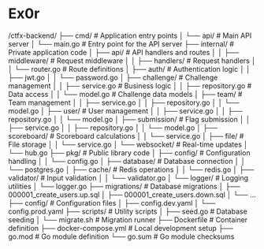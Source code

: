 # Ex0r


/ctfx-backend/
├── cmd/                        # Application entry points
│   └── api/                    # Main API server
│       └── main.go             # Entry point for the API server
├── internal/                   # Private application code
│   ├── api/                    # API handlers and routes
│   │   ├── middleware/         # Request middleware
│   │   ├── handlers/           # Request handlers
│   │   └── router.go           # Route definitions
│   ├── auth/                   # Authentication logic
│   │   ├── jwt.go
│   │   └── password.go
│   ├── challenge/              # Challenge management
│   │   ├── service.go          # Business logic
│   │   ├── repository.go       # Data access
│   │   └── model.go            # Challenge data models
│   ├── team/                   # Team management
│   │   ├── service.go
│   │   ├── repository.go
│   │   └── model.go
│   ├── user/                   # User management
│   │   ├── service.go
│   │   ├── repository.go
│   │   └── model.go
│   ├── submission/             # Flag submission
│   │   ├── service.go
│   │   ├── repository.go
│   │   └── model.go
│   ├── scoreboard/             # Scoreboard calculations
│   │   └── service.go
│   ├── file/                   # File storage
│   │   └── service.go
│   └── websocket/              # Real-time updates
│       └── hub.go
├── pkg/                        # Public library code
│   ├── config/                 # Configuration handling
│   │   └── config.go
│   ├── database/               # Database connection
│   │   └── postgres.go
│   ├── cache/                  # Redis operations
│   │   └── redis.go
│   ├── validator/              # Input validation
│   │   └── validator.go
│   └── logger/                 # Logging utilities
│       └── logger.go
├── migrations/                 # Database migrations
│   ├── 000001_create_users.up.sql
│   ├── 000001_create_users.down.sql
│   └── ...
├── config/                     # Configuration files
│   ├── config.dev.yaml
│   └── config.prod.yaml
├── scripts/                    # Utility scripts
│   ├── seed.go                 # Database seeding
│   └── migrate.sh              # Migration runner
├── Dockerfile                  # Container definition
├── docker-compose.yml          # Local development setup
├── go.mod                      # Go module definition
└── go.sum                      # Go module checksums